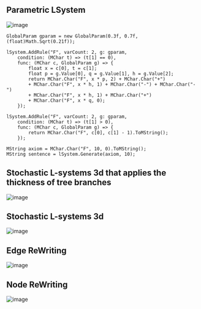 
## Parametric LSystem

![image](https://github.com/mekjh12/LSystem-Parametric/assets/122244587/14c0a22f-3a6a-4dd7-8e65-cb7801e2eb4a)
```
GlobalParam gparam = new GlobalParam(0.3f, 0.7f, (float)Math.Sqrt(0.21f));

lSystem.AddRule("F", varCount: 2, g: gparam,
    condition: (MChar t) => (t[1] == 0),
    func: (MChar c, GlobalParam g) => {
        float x = c[0], t = c[1];
        float p = g.Value[0], q = g.Value[1], h = g.Value[2];
        return MChar.Char("F", x * p, 2) + MChar.Char("+")
        + MChar.Char("F", x * h, 1) + MChar.Char("-") + MChar.Char("-")
        + MChar.Char("F", x * h, 1) + MChar.Char("+")
        + MChar.Char("F", x * q, 0);
    });

lSystem.AddRule("F", varCount: 2, g: gparam, 
    condition: (MChar t) => (t[1] > 0),
    func: (MChar c, GlobalParam g) => {
        return MChar.Char("F", c[0], c[1] - 1).ToMString();
    });

MString axiom = MChar.Char("F", 10, 0).ToMString();
MString sentence = lSystem.Generate(axiom, 10);
```

## Stochastic L-systems 3d that applies the thickness of tree branches

![image](https://github.com/mekjh12/LSystem-Stochastic/assets/122244587/15855fb1-b79b-43c2-b2cf-ab6c8c09eb1d)

## Stochastic L-systems 3d

![image](https://github.com/mekjh12/LSystem/assets/122244587/a21dbfcd-bd57-49bc-8867-411d06a68891)

## Edge ReWriting

![image](https://github.com/mekjh12/LSystem/assets/122244587/4d599def-9a53-4d15-952e-0a3c5916779c)

## Node ReWriting

![image](https://github.com/mekjh12/LSystem/assets/122244587/84b6572d-2454-4a52-bba2-6b6c452440cc)
